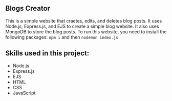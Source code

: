 ## Blogs Creator
This is a simple website that craetes, edits, and deletes blog posts. It uses Node.js, Express.js, and EJS to create a simple blog website. It also uses MongoDB to store the blog posts.
To run this website, you need to install the following packages:
`npm i` and then `nodemon index.js`

## Skills used in this project:
- Node.js
- Express.js
- EJS
- HTML
- CSS
- JavaScript

